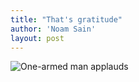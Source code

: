 ```yaml
---
title: "That's gratitude"
author: 'Noam Sain'
layout: post
---
```


![One-armed man applauds](https://1.bp.blogspot.com/_8aN4krk1nsk/SyD8I0EDJqI/AAAAAAAAATw/wUXNKbMr9GQ/s1600/image005.gif "One-armed man applauds")
